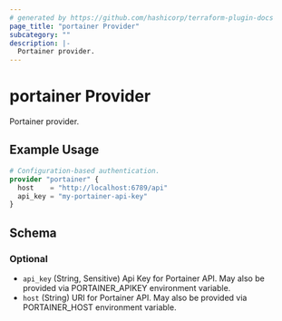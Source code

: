 ```yaml
---
# generated by https://github.com/hashicorp/terraform-plugin-docs
page_title: "portainer Provider"
subcategory: ""
description: |-
  Portainer provider.
---
```


# portainer Provider

Portainer provider.

## Example Usage

```terraform
# Configuration-based authentication.
provider "portainer" {
  host    = "http://localhost:6789/api"
  api_key = "my-portainer-api-key"
}
```

<!-- schema generated by tfplugindocs -->
## Schema

### Optional

- `api_key` (String, Sensitive) Api Key for Portainer API. May also be provided via PORTAINER_APIKEY environment variable.
- `host` (String) URI for Portainer API. May also be provided via PORTAINER_HOST environment variable.
